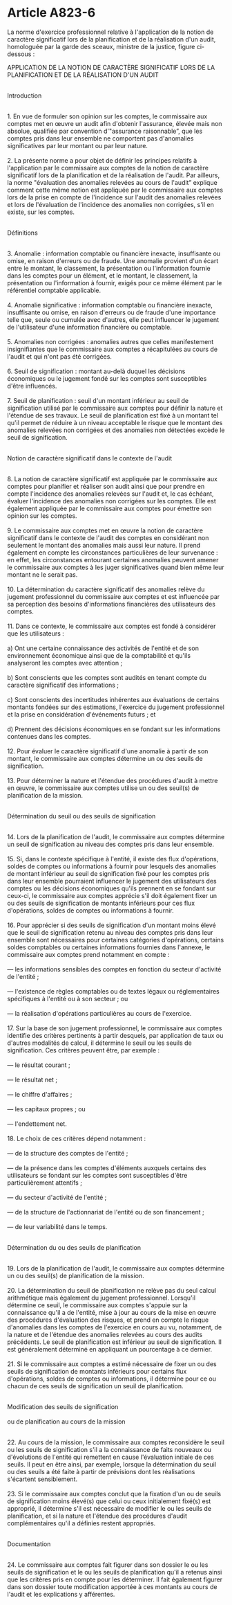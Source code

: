 # Article A823-6

<p>La  norme d'exercice professionnel relative à l'application de la notion de  caractère significatif lors de la planification et de la réalisation  d'un audit, homologuée par la garde des sceaux, ministre de la justice,  figure ci-dessous :</p><p>APPLICATION DE LA NOTION DE CARACTÈRE SIGNIFICATIF LORS DE LA PLANIFICATION ET DE LA RÉALISATION D'UN AUDIT<br/></p><p><br/>Introduction<br/></p><p><br/> 1. En vue de formuler son opinion sur les  comptes, le commissaire aux comptes met en œuvre un audit afin d'obtenir  l'assurance, élevée mais non absolue, qualifiée par convention  d'"assurance raisonnable”, que les comptes pris dans leur ensemble ne  comportent pas d'anomalies significatives par leur montant ou par leur  nature.<br/><br/> 2. La présente norme a pour objet de définir les  principes relatifs à l'application par le commissaire aux comptes de la  notion de caractère significatif lors de la planification et de la  réalisation de l'audit. Par ailleurs, la norme "évaluation des anomalies  relevées au cours de l'audit” explique comment cette même notion est  appliquée par le commissaire aux comptes lors de la prise en compte de  l'incidence sur l'audit des anomalies relevées et lors de l'évaluation  de l'incidence des anomalies non corrigées, s'il en existe, sur les  comptes.<br/></p><p><br/>Définitions<br/></p><p><br/> 3. Anomalie : information comptable ou financière  inexacte, insuffisante ou omise, en raison d'erreurs ou de fraude. Une  anomalie provient d'un écart entre le montant, le classement, la  présentation ou l'information fournie dans les comptes pour un élément,  et le montant, le classement, la présentation ou l'information à  fournir, exigés pour ce même élément par le référentiel comptable  applicable.<br/><br/> 4. Anomalie significative : information comptable  ou financière inexacte, insuffisante ou omise, en raison d'erreurs ou  de fraude d'une importance telle que, seule ou cumulée avec d'autres,  elle peut influencer le jugement de l'utilisateur d'une information  financière ou comptable.<br/><br/> 5. Anomalies non corrigées : anomalies autres que  celles manifestement insignifiantes que le commissaire aux comptes a  récapitulées au cours de l'audit et qui n'ont pas été corrigées.<br/><br/> 6. Seuil de signification : montant au-delà  duquel les décisions économiques ou le jugement fondé sur les comptes  sont susceptibles d'être influencés.<br/><br/> 7. Seuil de planification : seuil d'un montant  inférieur au seuil de signification utilisé par le commissaire aux  comptes pour définir la nature et l'étendue de ses travaux. Le seuil de  planification est fixé à un montant tel qu'il permet de réduire à un  niveau acceptable le risque que le montant des anomalies relevées non  corrigées et des anomalies non détectées excède le seuil de  signification.<br/></p><p><br/>Notion de caractère significatif dans le contexte de l'audit<br/></p><p><br/> 8. La notion de caractère significatif est  appliquée par le commissaire aux comptes pour planifier et réaliser son  audit ainsi que pour prendre en compte l'incidence des anomalies  relevées sur l'audit et, le cas échéant, évaluer l'incidence des  anomalies non corrigées sur les comptes. Elle est également appliquée  par le commissaire aux comptes pour émettre son opinion sur les comptes.<br/><br/> 9. Le commissaire aux comptes met en œuvre la  notion de caractère significatif dans le contexte de l'audit des comptes  en considérant non seulement le montant des anomalies mais aussi leur  nature. Il prend également en compte les circonstances particulières de  leur survenance : en effet, les circonstances entourant certaines  anomalies peuvent amener le commissaire aux comptes à les juger  significatives quand bien même leur montant ne le serait pas.<br/><br/> 10. La détermination du caractère significatif  des anomalies relève du jugement professionnel du commissaire aux  comptes et est influencée par sa perception des besoins d'informations  financières des utilisateurs des comptes.<br/><br/> 11. Dans ce contexte, le commissaire aux comptes est fondé à considérer que les utilisateurs :<br/><br/> a) Ont une certaine connaissance des activités de  l'entité et de son environnement économique ainsi que de la  comptabilité et qu'ils analyseront les comptes avec attention ;<br/><br/> b) Sont conscients que les comptes sont audités en tenant compte du caractère significatif des informations ;<br/><br/> c) Sont conscients des incertitudes inhérentes  aux évaluations de certains montants fondées sur des estimations,  l'exercice du jugement professionnel et la prise en considération  d'événements futurs ; et<br/><br/> d) Prennent des décisions économiques en se fondant sur les informations contenues dans les comptes.<br/><br/> 12. Pour évaluer le caractère significatif d'une  anomalie à partir de son montant, le commissaire aux comptes détermine  un ou des seuils de signification.<br/><br/> 13. Pour déterminer la nature et l'étendue des  procédures d'audit à mettre en œuvre, le commissaire aux comptes utilise  un ou des seuil(s) de planification de la mission.<br/></p><p><br/>Détermination du seuil ou des seuils de signification<br/></p><p><br/> 14. Lors de la planification de l'audit, le  commissaire aux comptes détermine un seuil de signification au niveau  des comptes pris dans leur ensemble.<br/><br/> 15. Si, dans le contexte spécifique à l'entité,  il existe des flux d'opérations, soldes de comptes ou informations à  fournir pour lesquels des anomalies de montant inférieur au seuil de  signification fixé pour les comptes pris dans leur ensemble pourraient  influencer le jugement des utilisateurs des comptes ou les décisions  économiques qu'ils prennent en se fondant sur ceux-ci, le commissaire  aux comptes apprécie s'il doit également fixer un ou des seuils de  signification de montants inférieurs pour ces flux d'opérations, soldes  de comptes ou informations à fournir.<br/><br/> 16. Pour apprécier si des seuils de signification  d'un montant moins élevé que le seuil de signification retenu au niveau  des comptes pris dans leur ensemble sont nécessaires pour certaines  catégories d'opérations, certains soldes comptables ou certaines  informations fournies dans l'annexe, le commissaire aux comptes prend  notamment en compte :<br/><br/> ― les informations sensibles des comptes en fonction du secteur d'activité de l'entité ;<br/><br/> ― l'existence de règles comptables ou de textes légaux ou réglementaires spécifiques à l'entité ou à son secteur ; ou<br/><br/> ― la réalisation d'opérations particulières au cours de l'exercice.<br/><br/> 17. Sur la base de son jugement professionnel, le  commissaire aux comptes identifie des critères pertinents à partir  desquels, par application de taux ou d'autres modalités de calcul, il  détermine le seuil ou les seuils de signification. Ces critères peuvent  être, par exemple :<br/><br/> ― le résultat courant ;<br/><br/> ― le résultat net ;<br/><br/> ― le chiffre d'affaires ;<br/><br/> ― les capitaux propres ; ou<br/><br/> ― l'endettement net.<br/><br/> 18. Le choix de ces critères dépend notamment :<br/><br/> ― de la structure des comptes de l'entité ;<br/><br/> ― de la présence dans les comptes d'éléments  auxquels certains des utilisateurs se fondant sur les comptes sont  susceptibles d'être particulièrement attentifs ;<br/><br/> ― du secteur d'activité de l'entité ;<br/><br/> ― de la structure de l'actionnariat de l'entité ou de son financement ;<br/><br/> ― de leur variabilité dans le temps.<br/></p><p><br/>Détermination du ou des seuils de planification<br/></p><p><br/> 19. Lors de la planification de l'audit, le  commissaire aux comptes détermine un ou des seuil(s) de planification de  la mission.<br/><br/> 20. La détermination du seuil de planification ne  relève pas du seul calcul arithmétique mais également du jugement  professionnel. Lorsqu'il détermine ce seuil, le commissaire aux comptes  s'appuie sur la connaissance qu'il a de l'entité, mise à jour au cours  de la mise en œuvre des procédures d'évaluation des risques, et prend en  compte le risque d'anomalies dans les comptes de l'exercice en cours au  vu, notamment, de la nature et de l'étendue des anomalies relevées au  cours des audits précédents. Le seuil de planification est inférieur au  seuil de signification. Il est généralement déterminé en appliquant un  pourcentage à ce dernier.<br/><br/> 21. Si le commissaire aux comptes a estimé  nécessaire de fixer un ou des seuils de signification de montants  inférieurs pour certains flux d'opérations, soldes de comptes ou  informations, il détermine pour ce ou chacun de ces seuils de  signification un seuil de planification.<br/></p><p><br/>Modification des seuils de signification<br/><br/>ou de planification au cours de la mission<br/></p><p><br/> 22. Au cours de la mission, le commissaire aux  comptes reconsidère le seuil ou les seuils de signification s'il a la  connaissance de faits nouveaux ou d'évolutions de l'entité qui remettent  en cause l'évaluation initiale de ces seuils. Il peut en être ainsi,  par exemple, lorsque la détermination du seuil ou des seuils a été faite  à partir de prévisions dont les réalisations s'écartent sensiblement.<br/><br/> 23. Si le commissaire aux comptes conclut que la  fixation d'un ou de seuils de signification moins élevé(s) que celui ou  ceux initialement fixé(s) est approprié, il détermine s'il est  nécessaire de modifier le ou les seuils de planification, et si la  nature et l'étendue des procédures d'audit complémentaires qu'il a  définies restent appropriés.<br/></p><p><br/>Documentation<br/></p><p><br/> 24. Le commissaire aux comptes fait figurer dans  son dossier le ou les seuils de signification et le ou les seuils de  planification qu'il a retenus ainsi que les critères pris en compte pour  les déterminer. Il fait également figurer dans son dossier toute  modification apportée à ces montants au cours de l'audit et les  explications y afférentes. </p>
